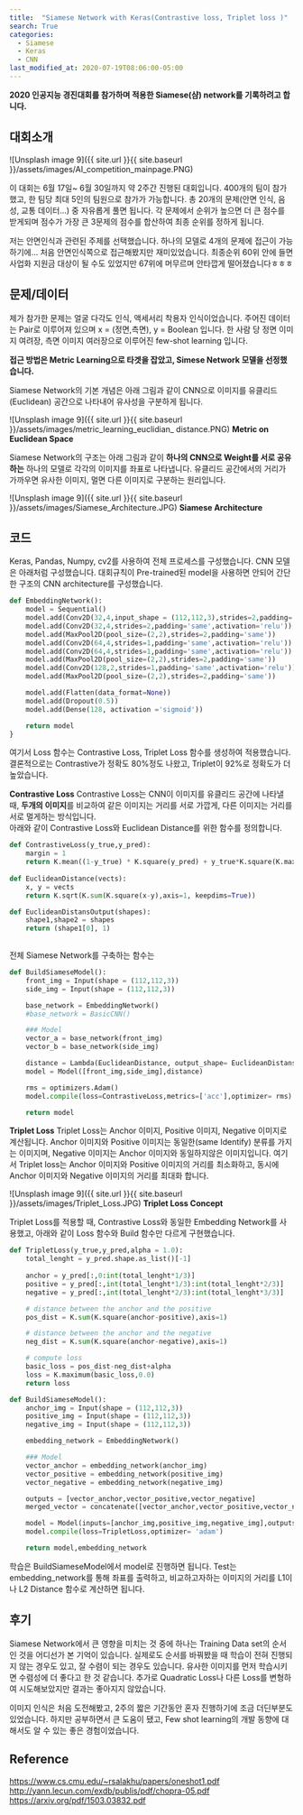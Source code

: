 ```yaml
---
title:  "Siamese Network with Keras(Contrastive loss, Triplet loss )"
search: True
categories: 
  - Siamese 
  - Keras
  - CNN
last_modified_at: 2020-07-19T08:06:00-05:00
---
```


**2020 인공지능 경진대회를 참가하며 적용한 Siamese(샴) network를 기록하려고 합니다.**

## 대회소개 
![Unsplash image 9]({{ site.url }}{{ site.baseurl }}/assets/images/AI_competition_mainpage.PNG)

이 대회는 6월 17일~ 6월 30일까지 약 2주간 진행된 대회입니다. 
400개의 팀이 참가했고, 한 팀당 최대 5인의 팀원으로 참가가 가능합니다. 
총 20개의 문제(안면 인식, 음성, 교통 데이터...) 중 자유롭게 풀면 됩니다. 
각 문제에서 순위가 높으면 더 큰 점수를 받게되며 점수가 가장 큰 3문제의 점수를 합산하여 최종 순위를 정하게 됩니다. 

저는 안면인식과 관련된 주제를 선택했습니다. 하나의 모델로 4개의 문제에 접근이 가능하기에...
처음 안면인식쪽으로 접근해봤지만 재미있었습니다.
최종순위 60위 안에 들면 사업화 지원금 대상이 될 수도 있었지만 
67위에 머무르며 안타깝게 떨어졌습니다ㅎㅎㅎ

## 문제/데이터
제가 참가한 문제는 얼굴 다각도 인식, 액세서리 착용자 인식이었습니다. 
주어진 데이터는 Pair로 이루어져 있으며 x = (정면,측면), y = Boolean 입니다.
한 사람 당 정면 이미지 여려장, 측면 이미지 여러장으로 이루어진 few-shot learning 입니다. 

**접근 방법은 Metric Learning으로 타겟을 잡았고, Simese Network 모델을 선정했습니다.**

Siamese Network의 기본 개념은 아래 그림과 같이 CNN으로 이미지를 유클리드(Euclidean) 공간으로 나타내어 유사성을 구분하게 됩니다. 

![Unsplash image 9]({{ site.url }}{{ site.baseurl }}/assets/images/metric_learning_euclidian_ distance.PNG)
**Metric on Euclidean Space**


Siamese Network의 구조는 아래 그림과 같이 **하나의 CNN으로 Weight를 서로 공유하는** 하나의 모델로 각각의 이미지를 좌표로 나타냅니다.
유클리드 공간에서의 거리가 가까우면 유사한 이미지, 멀면 다른 이미지로 구분하는 원리입니다. 

![Unsplash image 9]({{ site.url }}{{ site.baseurl }}/assets/images/Siamese_Architecture.JPG)
**Siamese Architecture**


## 코드
Keras, Pandas, Numpy, cv2를 사용하여 전체 프로세스를 구성했습니다. 
CNN 모델은 아래처럼 구성했습니다. 
대회규칙이 Pre-trained된 model을 사용하면 안되어 간단한 구조의 CNN architecture를 구성했습니다.

```python
def EmbeddingNetwork():
    model = Sequential()
    model.add(Conv2D(32,4,input_shape = (112,112,3),strides=2,padding='same',activation='relu'))
    model.add(Conv2D(32,4,strides=2,padding='same',activation='relu'))
    model.add(MaxPool2D(pool_size=(2,2),strides=2,padding='same'))
    model.add(Conv2D(64,4,strides=1,padding='same',activation='relu'))
    model.add(Conv2D(64,4,strides=1,padding='same',activation='relu'))
    model.add(MaxPool2D(pool_size=(2,2),strides=2,padding='same'))
    model.add(Conv2D(128,2,strides=1,padding='same',activation='relu'))
    model.add(MaxPool2D(pool_size=(2,2),strides=2,padding='same'))

    model.add(Flatten(data_format=None))
    model.add(Dropout(0.5))
    model.add(Dense(128, activation ='sigmoid'))

    return model
}
```

여기서 Loss 함수는 Contrastive Loss, Triplet Loss 함수를 생성하여 적용했습니다. 
결론적으로는 Contrastive가 정확도 80%정도 나왔고, Triplet이 92%로 정확도가 더 높았습니다.

**Contrastive Loss**
Contrastive Loss는 CNN이 이미지를 유클리드 공간에 나타낼 때, **두개의 이미지**를 비교하여 같은 이미지는 거리를 서로 가깝게, 다른 이미지는 거리를 서로 멀게하는 방식입니다.  
아래와 같이 Contrastive Loss와 Euclidean Distance를 위한 함수를 정의합니다. 

```python
def ContrastiveLoss(y_true,y_pred):
    margin = 1
    return K.mean((1-y_true) * K.square(y_pred) + y_true*K.square(K.maximum(margin-y_pred,0)))
    
def EuclideanDistance(vects):
    x, y = vects
    return K.sqrt(K.sum(K.square(x-y),axis=1, keepdims=True))

def EuclideanDistansOutput(shapes):
    shape1,shape2 = shapes
    return (shape1[0], 1) 
    
```

전체 Siamese Network를 구축하는 함수는 

```python
def BuildSiameseModel():
    front_img = Input(shape = (112,112,3))
    side_img = Input(shape = (112,112,3))

    base_network = EmbeddingNetwork()
    #base_network = BasicCNN()

    ### Model
    vector_a = base_network(front_img)
    vector_b = base_network(side_img)

    distance = Lambda(EuclideanDistance, output_shape= EuclideanDistansOutput)([vector_a,vector_b])
    model = Model([front_img,side_img],distance)

    rms = optimizers.Adam()
    model.compile(loss=ContrastiveLoss,metrics=['acc'],optimizer= rms)

    return model
```

**Triplet Loss**
Triplet Loss는 Anchor 이미지, Positive 이미지, Negative 이미지로 계산됩니다. Anchor 이미지와 Positive 이미지는 동일한(same Identify) 분류를 가지는 이미지며, Negative 이미지는 Anchor 이미지와 동일하지않은 이미지입니다. 
여기서 Triplet loss는 Anchor 이미지와 Positive 이미지의 거리를 최소화하고, 동시에 Anchor 이미지와 Negative 이미지의 거리를 최대화 합니다. 

![Unsplash image 9]({{ site.url }}{{ site.baseurl }}/assets/images/Triplet_Loss.JPG)
**Triplet Loss Concept**

Triplet Loss를 적용할 때, Contrastive Loss와 동일한 Embedding Network를 사용했고, 
아래와 같이 Loss 함수와 Build 함수만 다르게 구현했습니다. 

```python
def TripletLoss(y_true,y_pred,alpha = 1.0):
    total_lenght = y_pred.shape.as_list()[-1]
    
    anchor = y_pred[:,0:int(total_lenght*1/3)]
    positive = y_pred[:,int(total_lenght*1/3):int(total_lenght*2/3)]
    negative = y_pred[:,int(total_lenght*2/3):int(total_lenght*3/3)]

    # distance between the anchor and the positive
    pos_dist = K.sum(K.square(anchor-positive),axis=1)

    # distance between the anchor and the negative
    neg_dist = K.sum(K.square(anchor-negative),axis=1)

    # compute loss
    basic_loss = pos_dist-neg_dist+alpha
    loss = K.maximum(basic_loss,0.0)
    return loss

def BuildSiameseModel():
    anchor_img = Input(shape = (112,112,3))
    positive_img = Input(shape = (112,112,3))
    negative_img = Input(shape = (112,112,3))

    embedding_network = EmbeddingNetwork()

    ### Model
    vector_anchor = embedding_network(anchor_img)
    vector_positive = embedding_network(positive_img)
    vector_negative = embedding_network(negative_img)

    outputs = [vector_anchor,vector_positive,vector_negative]
    merged_vector = concatenate([vector_anchor,vector_positive,vector_negative])

    model = Model(inputs=[anchor_img,positive_img,negative_img],outputs=merged_vector)
    model.compile(loss=TripletLoss,optimizer= 'adam') 

    return model,embedding_network
```

학습은 BuildSiameseModel에서 model로 진행하면 됩니다. 
Test는 embedding_network를 통해 좌표를 출력하고, 비교하고자하는 이미지의 거리를 L1이나 L2 Distance 함수로 계산하면 됩니다. 

## 후기
Siamese Network에서 큰 영향을 미치는 것 중에 하나는 Training Data set의 순서인 것을 어디선가 본 기억이 있습니다. 실제로도 순서를 바꿔봤을 때 학습이 전혀 진행되지 않는 경우도 있고, 잘 수렴이 되는 경우도 있습니다. 유사한 이미지를 먼저 학습시키면 수렴성에 더 좋다고 한 것 같습니다. 추가로 Quadratic Loss나 다른 Loss를 변형하여 시도해보았지만 결과는 좋아지지 않았습니다. 

이미지 인식은 처음 도전해봤고, 2주의 짧은 기간동안 혼자 진행하기에 조금 더딘부분도 있었습니다. 하지만 공부하면서 큰 도움이 됐고, Few shot learning의 개발 동향에 대해서도 알 수 있는 좋은 경험이었습니다.


## Reference
https://www.cs.cmu.edu/~rsalakhu/papers/oneshot1.pdf
http://yann.lecun.com/exdb/publis/pdf/chopra-05.pdf
https://arxiv.org/pdf/1503.03832.pdf
